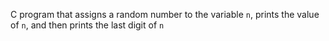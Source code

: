 C program that assigns a random number to the variable `n`, prints the value of `n`, and then prints the last digit of `n`
